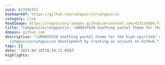 ```yaml
---
uuid: 653502452
bookmarkOf: https://github.com/catppuccin/catppuccin
category: link
headImage: https://repository-images.githubusercontent.com/425134686/7ae77a27-976a-4da5-bf76-d2fcba939d68
title: "catppuccin/catppuccin: \U0001F638 Soothing pastel theme for the high-spirited!"
domain: github.com
description: "\U0001F638 Soothing pastel theme for the high-spirited! Contribute to
  catppuccin/catppuccin development by creating an account on GitHub."
tags: []
date: '2023-09-28T18:34:12.859Z'
highlights:
---
```



